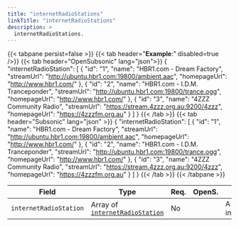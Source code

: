 ```yaml
---
title: "internetRadioStations"
linkTitle: "internetRadioStations"
description: >
  internetRadioStations.
---
```


{{< tabpane persist=false >}}
{{< tab header="**Example**:" disabled=true />}}
{{< tab header="OpenSubsonic" lang="json">}}
{
  "internetRadioStation": [
    {
      "id": "1",
      "name": "HBR1.com - Dream Factory",
      "streamUrl": "http://ubuntu.hbr1.com:19800/ambient.aac",
      "homepageUrl": "http://www.hbr1.com/"
    },
    {
      "id": "2",
      "name": "HBR1.com - I.D.M. Tranceponder",
      "streamUrl": "http://ubuntu.hbr1.com:19800/trance.ogg",
      "homepageUrl": "http://www.hbr1.com/"
    },
    {
      "id": "3",
      "name": "4ZZZ Community Radio",
      "streamUrl": "https://stream.4zzz.org.au:9200/4zzz",
      "homepageUrl": "https://4zzzfm.org.au"
    }
  ]
}
{{< /tab >}}
{{< tab header="Subsonic" lang="json" >}}
{
  "internetRadioStation": [
    {
      "id": "1",
      "name": "HBR1.com - Dream Factory",
      "streamUrl": "http://ubuntu.hbr1.com:19800/ambient.aac",
      "homepageUrl": "http://www.hbr1.com/"
    },
    {
      "id": "2",
      "name": "HBR1.com - I.D.M. Tranceponder",
      "streamUrl": "http://ubuntu.hbr1.com:19800/trance.ogg",
      "homepageUrl": "http://www.hbr1.com/"
    },
    {
      "id": "3",
      "name": "4ZZZ Community Radio",
      "streamUrl": "https://stream.4zzz.org.au:9200/4zzz",
      "homepageUrl": "https://4zzzfm.org.au"
    }
  ]
}
{{< /tab >}}
{{< /tabpane >}}

| Field |  Type | Req. | OpenS. | Details |
| --- | --- | --- | --- | --- |
| `internetRadioStation` | Array of [`internetRadioStation`](../internetradiostation) | No |   | A list of internetRadioStation |
